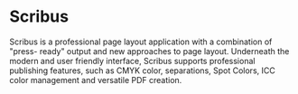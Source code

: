 # Scribus

Scribus is a professional page layout application with a combination of "press- ready" output and new approaches to page layout. Underneath the modern and user friendly interface, Scribus supports professional publishing features, such as CMYK color, separations, Spot Colors, ICC color management and versatile PDF creation.

